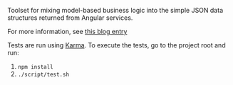 Toolset for mixing model-based business logic into the simple JSON data structures returned from
Angular services.

For more information, see [this blog entry](http://blog.shinetech.com/2014/01/28/rich-object-models-and-angular-js)

Tests are run using [Karma](http://karma-runner.github.io/). To execute the tests, go to the project
root and run:

1. `npm install`
2. `./script/test.sh`

